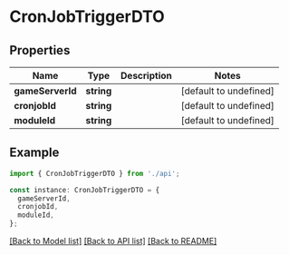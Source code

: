 # CronJobTriggerDTO

## Properties

| Name             | Type       | Description | Notes                  |
| ---------------- | ---------- | ----------- | ---------------------- |
| **gameServerId** | **string** |             | [default to undefined] |
| **cronjobId**    | **string** |             | [default to undefined] |
| **moduleId**     | **string** |             | [default to undefined] |

## Example

```typescript
import { CronJobTriggerDTO } from './api';

const instance: CronJobTriggerDTO = {
  gameServerId,
  cronjobId,
  moduleId,
};
```

[[Back to Model list]](../README.md#documentation-for-models) [[Back to API list]](../README.md#documentation-for-api-endpoints) [[Back to README]](../README.md)
